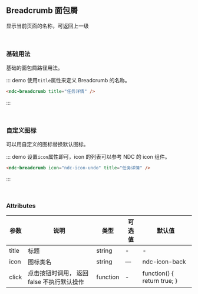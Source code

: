## Breadcrumb 面包屑

显示当前页面的名称，可返回上一级

<br />

### 基础用法

基础的面包屑路径用法。

::: demo 使用`title`属性来定义 Breadcrumb 的名称。
```html
<ndc-breadcrumb title="任务详情" />
```
:::

<br />

### 自定义图标

可以用自定义的图标替换默认图标。

::: demo 设置`icon`属性即可，icon 的列表可以参考 NDC 的 icon 组件。
```html
<ndc-breadcrumb icon="ndc-icon-undo" title="任务详情" />
```
:::

<br />

### Attributes
| 参数      | 说明    | 类型      | 可选值       | 默认值   |
|---------- |-------- |---------- |-------------  |-------- |
| title     | 标题   | string    |  -  |     -    |
| icon  | 图标类名 | string   |  —  |  ndc-icon-back  |
| click | 点击按钮时调用， 返回 false 不执行默认操作 | function | - | function() { return true; } |